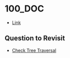 # 100_DOC
* [Link](https://www.geeksforgeeks.org/100-days-of-code-with-gfg-get-committed-to-a-challenge/)

## Question to Revisit
* [Check Tree Traversal](https://practice.geeksforgeeks.org/problems/cb02d40f50b0113c47cd9036e5f340bb51b32289/1#) 
